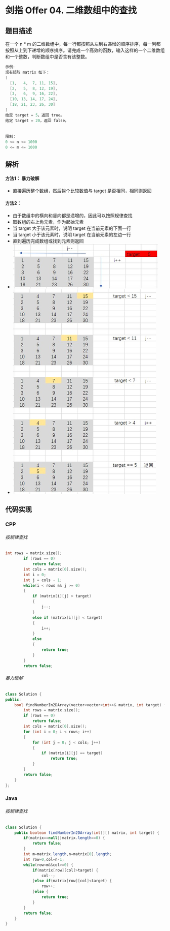 # 剑指 Offer 04. 二维数组中的查找

## 题目描述
在一个 n * m 的二维数组中，每一行都按照从左到右递增的顺序排序，每一列都按照从上到下递增的顺序排序。请完成一个高效的函数，输入这样的一个二维数组和一个整数，判断数组中是否含有该整数。

```c
示例:
现有矩阵 matrix 如下：
[
  [1,   4,  7, 11, 15],
  [2,   5,  8, 12, 19],
  [3,   6,  9, 16, 22],
  [10, 13, 14, 17, 24],
  [18, 21, 23, 26, 30]
]
给定 target = 5，返回 true。
给定 target = 20，返回 false。


限制：
0 <= n <= 1000
0 <= m <= 1000
```

## 解析
#### 方法1： 暴力破解
- 直接遍历整个数组，然后挨个比较数值与 target 是否相同，相同则返回

#### 方法2：
- 由于数组中的横向和竖向都是递增的，因此可以按照规律查找
- 取数组的右上角元素，作为起始元素
- 当 target 大于该元素时，说明 target 在当前元素的下面一行
- 当 target 小于该元素时，说明 target 在当前元素的左边一行
- 直到遍历完成数组或找到元素则返回
- ![图解1](1.jpg)
- ![查找过程2](2.jpg)


## 代码实现
### CPP
###### 按规律查找
```C++
int rows = matrix.size();
        if (rows == 0)
            return false;
        int cols = matrix[0].size();
        int i = 0;
        int j = cols - 1;
        while(i < rows && j >= 0)
        {
            if (matrix[i][j] > target)
            {
                j--;
            }
            else if (matrix[i][j] < target) 
            {
                i++;
            }
            else
            {
                return true;
            }
        }
        return false;
```
###### 暴力破解
```C++
class Solution {
public:
    bool findNumberIn2DArray(vector<vector<int>>& matrix, int target) {
        int rows = matrix.size();
        if (rows == 0)
            return false;
        int cols = matrix[0].size();
        for (int i = 0; i < rows; i++)
        {
            for (int j = 0; j < cols; j++)
            {
                if (matrix[i][j] == target)
                    return true;
            }
        }
        return false;
    }
};
```
### Java
###### 按规律查找
```Java
class Solution {
    public boolean findNumberIn2DArray(int[][] matrix, int target) {
        if(matrix==null||matrix.length==0) {
			return false;
		}
		int m=matrix.length,n=matrix[0].length;
		int row=0,col=n-1;
		while(row<m&&col>=0) {
			if(matrix[row][col]>target) {
				col--;
			}else if(matrix[row][col]<target) {
				row++;
			}else {
				return true;
			}
		}
		return false;
    }
}
```